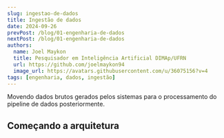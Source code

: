 ```yaml
---
slug: ingestao-de-dados
title: Ingestão de dados
date: 2024-09-26
prevPost: /blog/01-engenharia-de-dados
nextPost: /blog/01-engenharia-de-dados
authors:
  name: Joel Maykon
  title: Pesquisador em Inteligência Artificial DIMAp/UFRN
  url: https://github.com/joelmaykon94
  image_url: https://avatars.githubusercontent.com/u/36075156?v=4
tags: [engenharia, dados, ingestão]
---
```

Movendo dados brutos gerados pelos sistemas para o processamento do pipeline de dados posteriormente.

## Começando a arquitetura